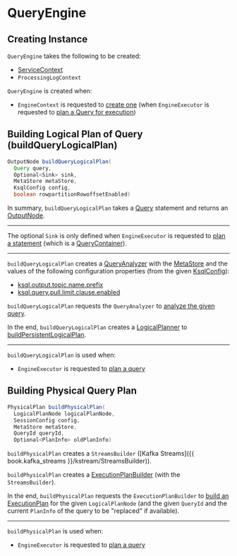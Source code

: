 # QueryEngine

## Creating Instance

`QueryEngine` takes the following to be created:

* <span id="serviceContext"> [ServiceContext](ServiceContext.md)
* <span id="processingLogContext"> `ProcessingLogContext`

`QueryEngine` is created when:

* `EngineContext` is requested to [create one](EngineContext.md#createQueryEngine) (when `EngineExecutor` is requested to [plan a Query for execution](#planQuery))

## <span id="buildQueryLogicalPlan"> Building Logical Plan of Query (buildQueryLogicalPlan)

```java
OutputNode buildQueryLogicalPlan(
  Query query,
  Optional<Sink> sink,
  MetaStore metaStore,
  KsqlConfig config,
  boolean rowpartitionRowoffsetEnabled)
```

In summary, `buildQueryLogicalPlan` takes a [Query](parser/Query.md) statement and returns an [OutputNode](planner/OutputNode.md).

---

The optional `Sink` is only defined when `EngineExecutor` is requested to [plan a statement](EngineExecutor.md#plan) (which is a [QueryContainer](parser/QueryContainer.md#getSink)).

---

`buildQueryLogicalPlan` creates a [QueryAnalyzer](analyzer/QueryAnalyzer.md) with the [MetaStore](MetaStore.md) and the values of the following configuration properties (from the given [KsqlConfig](KsqlConfig.md)):

* [ksql.output.topic.name.prefix](KsqlConfig.md#KSQL_OUTPUT_TOPIC_NAME_PREFIX_CONFIG)
* [ksql.query.pull.limit.clause.enabled](KsqlConfig.md#KSQL_QUERY_PULL_LIMIT_CLAUSE_ENABLED)

`buildQueryLogicalPlan` requests the `QueryAnalyzer` to [analyze the given query](analyzer/QueryAnalyzer.md#analyze).

In the end, `buildQueryLogicalPlan` creates a [LogicalPlanner](planner/LogicalPlanner.md) to [buildPersistentLogicalPlan](planner/LogicalPlanner.md#buildPersistentLogicalPlan).

---

`buildQueryLogicalPlan` is used when:

* `EngineExecutor` is requested to [plan a query](EngineExecutor.md#planQuery)

## <span id="buildPhysicalPlan"> Building Physical Query Plan

```java
PhysicalPlan buildPhysicalPlan(
  LogicalPlanNode logicalPlanNode,
  SessionConfig config,
  MetaStore metaStore,
  QueryId queryId,
  Optional<PlanInfo> oldPlanInfo)
```

`buildPhysicalPlan` creates a `StreamsBuilder` ([Kafka Streams]({{ book.kafka_streams }}/kstream/StreamsBuilder)).

`buildPhysicalPlan` creates a [ExecutionPlanBuilder](ExecutionPlanBuilder.md) (with the `StreamsBuilder`).

In the end, `buildPhysicalPlan` requests the `ExecutionPlanBuilder` to [build an ExecutionPlan](ExecutionPlanBuilder.md#buildPhysicalPlan) for the given `LogicalPlanNode` (and the given `QueryId` and the current `PlanInfo` of the query to be "replaced" if available).

---

`buildPhysicalPlan` is used when:

* `EngineExecutor` is requested to [plan a query](EngineExecutor.md#planQuery)
